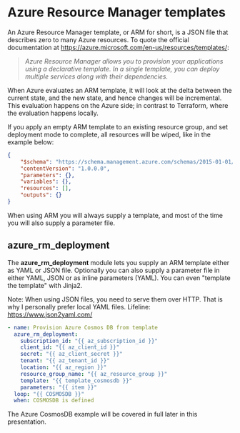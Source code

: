 # Azure Resource Manager templates

An Azure Resource Manager template, or ARM for short, is a JSON file that describes zero to many Azure resources. To quote the official documentation at <https://azure.microsoft.com/en-us/resources/templates/>:

> *Azure Resource Manager allows you to provision your applications using a declarative template.*
> *In a single template, you can deploy multiple services along with their dependencies.*

When Azure evaluates an ARM template, it will look at the delta between the current state, and the new state, and hence changes will be incremental. This evaluation happens on the Azure side; in contrast to Terraform, where the evaluation happens locally.

If you apply an empty ARM template to an existing resource group, and set deployment mode to complete, all resources will be wiped, like in the example below:

```json
{
    "$schema": "https://schema.management.azure.com/schemas/2015-01-01/deploymentTemplate.json#",
    "contentVersion": "1.0.0.0",
    "parameters": {},
    "variables": {},
    "resources": [],
    "outputs": {}
}
```

When using ARM you will always supply a template, and most of the time you will also supply a parameter file.

## azure_rm_deployment

The **azure_rm_deployment** module lets you supply an ARM template either as YAML or JSON file. Optionally you can also supply a parameter file in either YAML, JSON or as inline parameters (YAML). You can even "template the template" with Jinja2.

Note: When using JSON files, you need to serve them over HTTP. That is why I personally prefer local YAML files. Lifeline: <https://www.json2yaml.com/>

```yaml
- name: Provision Azure Cosmos DB from template
  azure_rm_deployment:
    subscription_id: "{{ az_subscription_id }}"
    client_id: "{{ az_client_id }}"
    secret: "{{ az_client_secret }}"
    tenant: "{{ az_tenant_id }}"
    location: "{{ az_region }}"
    resource_group_name: "{{ az_resource_group }}"
    template: "{{ template_cosmosdb }}"
    parameters: "{{ item }}"
  loop: "{{ COSMOSDB }}"
  when: COSMOSDB is defined
```

The Azure CosmosDB example will be covered in full later in this presentation.
